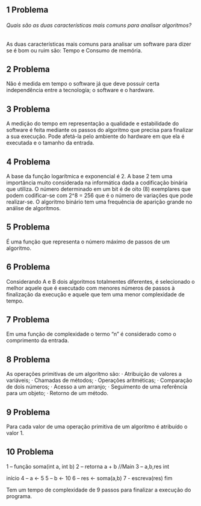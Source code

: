 ## 1 Problema 
###### Quais são as duas características mais comuns para analisar algoritmos?
As duas características mais comuns para analisar um software para dizer se é bom ou ruim são: Tempo e Consumo de memória.

## 2 Problema
Não é medida em tempo o software já que deve possuir certa independência entre a tecnología; o software e o hardware.

## 3 Problema 
A medição do tempo em representação a qualidade e estabilidade do software é feita mediante os passos do algoritmo que precisa para finalizar a sua execução.
Pode afetá-la pelo ambiente do hardware em que ela é executada e o tamanho da entrada.

## 4 Problema
A base da função logarítmica e exponencial é 2.
A base 2 tem uma importância muito considerada na informática dada a codificação binária que utiliza. O número determinado em um bit é de oito (8) exemplares que podem codificar-se com 2^8 = 256 que é o número de variações que pode realizar-se.
O algoritmo binário tem uma frequência de aparição grande no análise de algoritmos.

## 5 Problema
É uma função que representa o número máximo de passos de um algoritmo.

## 6 Problema
Considerando A e B dois algoritmos totalmentes diferentes, é selecionado o melhor aquele que é executado com menores números de passos à finalização da execução e aquele que tem uma menor complexidade de tempo.

## 7 Problema
Em uma função de complexidade o termo “n” é considerado como o comprimento da entrada.

## 8 Problema
As operações primitivas de um algoritmo são:
·        Atribuição de valores a variáveis;
·        Chamadas de métodos;
·        Operações aritméticas;
·        Comparação de dois números;
·        Acesso a um arranjo;
·        Seguimento de uma referência para um objeto;
·        Retorno de um método.

## 9 Problema
Para cada valor de uma operação primitiva de um algoritmo é atribuído o valor 1.

## 10 Problema
1 – função soma(int a, int b)
2 – retorna a + b
//Main
3 – a,b,res int

início
4 – a <- 5
5 – b <- 10
6 – res <- soma(a,b)
7 - escreva(res)
fim
 
Tem um tempo de complexidade de 9 passos para finalizar a execução do programa.
